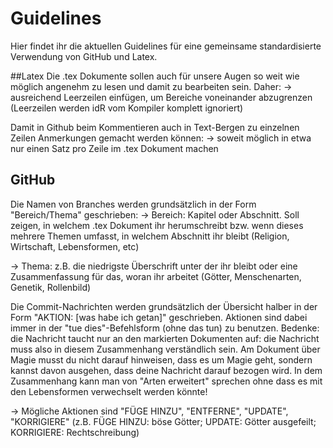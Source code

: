 # Guidelines

Hier findet ihr die aktuellen Guidelines für eine gemeinsame standardisierte Verwendung von GitHub und Latex.

##Latex
Die .tex Dokumente sollen auch für unsere Augen so weit wie möglich angenehm zu lesen und damit zu bearbeiten sein. Daher:
-> ausreichend Leerzeilen einfügen, um Bereiche voneinander abzugrenzen (Leerzeilen werden idR vom Kompiler komplett ignoriert)


Damit in Github beim Kommentieren auch in Text-Bergen zu einzelnen Zeilen Anmerkungen gemacht werden können:
-> soweit möglich in etwa nur einen Satz pro Zeile im .tex Dokument machen


## GitHub
Die Namen von Branches werden grundsätzlich in der Form "Bereich/Thema" geschrieben:
-> Bereich: Kapitel oder Abschnitt. 
Soll zeigen, in welchem .tex Dokument ihr herumschreibt bzw. wenn dieses mehrere Themen umfasst, in welchem Abschnitt ihr bleibt 
(Religion, Wirtschaft, Lebensformen, etc)

-> Thema: z.B. die niedrigste Überschrift unter der ihr bleibt oder eine Zusammenfassung für das, woran ihr arbeitet 
(Götter, Menschenarten, Genetik, Rollenbild)


Die Commit-Nachrichten werden grundsätzlich der Übersicht halber in der Form "AKTION: [was habe ich getan]" geschrieben. 
Aktionen sind dabei immer in der "tue dies"-Befehlsform (ohne das tun) zu benutzen. 
Bedenke: die Nachricht taucht nur an den markierten Dokumenten auf: die Nachricht muss also in diesem Zusammenhang verständlich sein. 
Am Dokument über Magie musst du nicht darauf hinweisen, dass es um Magie geht, sondern kannst davon ausgehen, dass deine Nachricht darauf bezogen wird. 
In dem Zusammenhang kann man von "Arten erweitert" sprechen ohne dass es mit den Lebensformen verwechselt werden könnte!

-> Mögliche Aktionen sind "FÜGE HINZU", "ENTFERNE", "UPDATE", "KORRIGIERE" 
(z.B. FÜGE HINZU: böse Götter; UPDATE: Götter ausgefeilt; KORRIGIERE: Rechtschreibung)